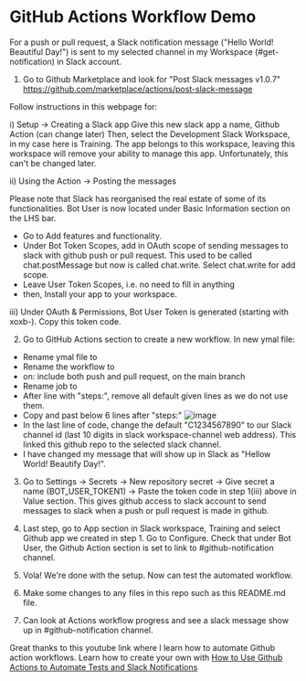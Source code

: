 # GitHub Actions Workflow Demo

For a push or pull request, a Slack notification message ("Hello World! Beautiful Day!") is sent to my selected channel in my Workspace (#get-notification) in Slack account.

1) Go to Github Marketplace and look for "Post Slack messages v1.0.7" 
https://github.com/marketplace/actions/post-slack-message

Follow instructions in this webpage for:

i) Setup -> Creating a Slack app
Give this new slack app a name, Github Action (can change later)
Then, select the Development Slack Workspace, in my case here is Training. The app belongs to this workspace, leaving this workspace will remove your ability to manage this app. Unfortunately, this can't be changed later.

ii) Using the Action -> Posting the messages

Please note that Slack has reorganised the real estate of some of its functionalities. Bot User is now located under Basic Information section on the LHS bar.
- Go to Add features and functionality.
- Under Bot Token Scopes, add in OAuth scope of sending messages to slack with github push or pull request. This used to be called chat.postMessage but now is called chat.write. Select chat.write for add scope.
- Leave User Token Scopes, i.e. no need to fill in anything
- then, Install your app to your workspace.

iii) Under OAuth & Permissions, Bot User Token is generated (starting with xoxb-). Copy this token code.

2) Go to GitHub Actions section to create a new workflow. In new ymal file:

- Rename ymal file to
- Rename the workflow to 
- on: include both push and pull request, on the main branch
- Rename job to 
- After line with "steps:", remove all default given lines as we do not use them.
- Copy and past below 6 lines after "steps:" 
![image](https://user-images.githubusercontent.com/66695423/121761220-1b95cb00-cb61-11eb-8679-4b812c03be3e.png)
- In the last line of code, change the default "C1234567890" to our Slack channel id (last 10 digits in slack workspace-channel web address). This linked this github repo to the selected slack channel.
- I have changed my message that will show up in Slack as "Hellow World! Beautify Day!".

3) Go to Settings -> Secrets -> New repository secret -> Give secret a name (BOT_USER_TOKEN1) -> Paste the token code in step 1(iii) above in Value section.
This gives github access to slack account to send messages to slack when a push or pull request is made in github.

4) Last step, go to App section in Slack workspace, Training and select Github app we created in step 1. Go to Configure. 
Check that under Bot User, the Github Action section is set to link to #github-notification channel.

5) Vola! We're done with the setup. Now can test the automated workflow.
6) Make some changes to any files in this repo such as this README.md file.
7) Can look at Actions workflow progress and see a slack message show up in #github-notification channel.

Great thanks to this youtube link where I learn how to automate Github action workflows.
Learn how to create your own with [How to Use Github Actions to Automate Tests and Slack Notifications](https://www.youtube.com/watch?v=1n-jHHNSoTw)

